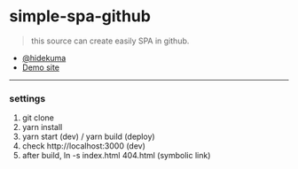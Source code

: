 # simple-spa-github
> this source can create easily SPA in github.
* [@hidekuma](https://github.com/hidekuma)
* [Demo site](https://hidekuma.github.io/simple-spa-github/)
---

### settings
1) git clone
2) yarn install
3) yarn start (dev) / yarn build (deploy)
4) check http://localhost:3000 (dev)
5) after build, ln -s index.html 404.html (symbolic link)
